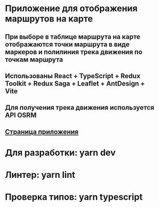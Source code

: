 # Приложение для отображения маршрутов на карте
## При выборе в таблице маршрута на карте отображаются точки маршрута в виде маркеров и полилиния трека движения по точкам маршрута
## Использованы React + TypeScript + Redux Toolkit + Redux Saga + Leaflet + AntDesign + Vite
## Для получения трека движения используется API OSRM

## [Страница приложения](https://ils-test.onrender.com/)

# Для разработки: yarn dev
# Линтер: yarn lint
# Проверка типов: yarn typescript
